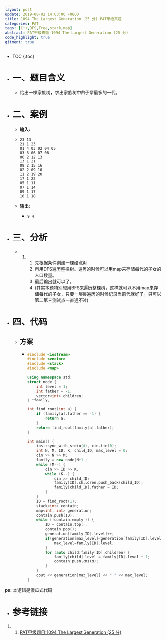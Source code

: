 ```yaml
---
layout: post
update: 2019-08-02 14:03:00 +0800
title: 1094 The Largest Generation (25 分) PAT甲级真题
categories: PAT
tags: [C++,DFS,Tree,stack,map]
abstract: PAT甲级真题-1094 The Largest Generation (25 分)
code_highlight: true
gitment: true
---
```

* TOC
{:toc}
* # 一、题目含义
    * 给出一棵家族树，求出家族树中的子辈最多的一代。
* # 二、案例
    * **输入:** 
    *   ```none
        23 13
        21 1 23
        01 4 03 02 04 05
        03 3 06 07 08
        06 2 12 13
        13 1 21
        08 2 15 16
        02 2 09 10
        11 2 19 20
        17 1 22
        05 1 11
        07 1 14
        09 1 17
        10 1 18
        ```
    * **输出:** 
        *   ```none
            9 4
            ```
* # 三、分析
    *   1.  1. 先根据条件创建一棵结点树
            2. 再用DFS遍历整棵树。遍历的时候可以用map来存储每代的子女的人口数量。
            3. 最后输出就可以了。
            4. (其实本题特别想用BFS来遍历整棵树，这样就可以不用map来存储每代的子女，只要一层层遍历的时候记录当前代就好了。只可以第二第三测试点一直通不过)
    
* # 四、代码
    * ## 方案
        *   ```cpp
            #include <iostream>
            #include <vector>
            #include <stack>
            #include <map>
            
            using namespace std;
            struct node {
                int level = 1;
                int father = -1;
                vector<int> children;
            } *family;
            
            int find_root(int a) {
                if (family[a].father == -1) {
                    return a;
                }
                return find_root(family[a].father);
            }
            
            int main() {
                ios::sync_with_stdio(0), cin.tie(0);
                int N, M, ID, K, child_ID, max_level = 0;
                cin >> N >> M;
                family = new node[N+1];
                while (M--) {
                    cin >> ID >> K;
                    while (K--) {
                        cin >> child_ID;
                        family[ID].children.push_back(child_ID);
                        family[child_ID].father = ID;
                    }
                }
                ID = find_root(1);
                stack<int> contain;
                map<int, int> generation;
                contain.push(ID);
                while (!contain.empty()) {
                    ID = contain.top();
                    contain.pop();
                    generation[family[ID].level]++;
                    if(generation[max_level]<generation[family[ID].level]){
                        max_level=family[ID].level;
                    }
                    for (auto child:family[ID].children) {
                        family[child].level = family[ID].level + 1;
                        contain.push(child);
                    }
                }
                cout << generation[max_level] << " " << max_level;
            }
            ```

**ps:** 本逻辑是傻瓜式代码
* # 参考链接

1. 1. [PAT甲级题目:1094 The Largest Generation (25 分)](https://pintia.cn/problem-sets/994805342720868352/problems/994805372601090048)